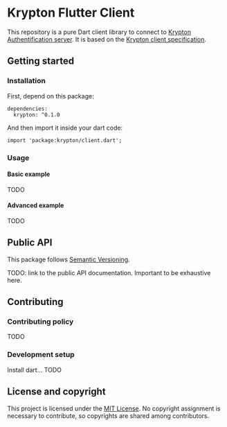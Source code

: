 # Krypton Flutter Client

This repository is a pure Dart client library to connect to [Krypton Authentification server](https://github.com/krypton-org/krypton-auth).
It is based on the [Krypton client specification](https://github.com/krypton-org/krypton-drafts/tree/master/client).

## Getting started

### Installation

First, depend on this package:

```
dependencies:
  krypton: ^0.1.0
```

And then import it inside your dart code:

```
import 'package:krypton/client.dart';
```

### Usage

#### Basic example

TODO

#### Advanced example

TODO

## Public API

This package follows [Semantic Versioning](https://semver.org/).

TODO: link to the public API documentation. Important to be exhaustive here.

## Contributing

### Contributing policy

TODO

### Development setup

Install dart...
TODO

## License and copyright

This project is licensed under the [MIT License](LICENSE).
No copyright assignment is necessary to contribute, so copyrights are shared among contributors.
